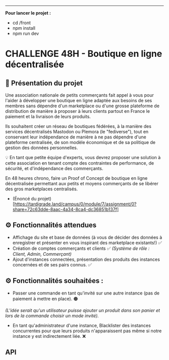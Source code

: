 ---
**Pour lancer le projet :**

- cd /front
- npm install
- npm run dev


# CHALLENGE 48H - Boutique en ligne décentralisée

## 📝 Présentation du projet

Une association nationale de petits commerçants fait appel à vous pour l'aider à développer une boutique en ligne adaptée aux besoins de ses membres sans dépendre d'un marketplace ou d'une grosse plateforme de distribution de manière à proposer à leurs clients partout en France le paiement et la livraison de leurs produits.

Ils souhaitent créer un réseau de boutiques fédérées, à la manière des services décentralisés Mastodon ou Plemora (le "fediverse"), tout en conservant leur indépendance de manière à ne pas dépendre d'une plateforme centralisée, de son modèle économique et de sa politique de gestion des données personnelles.

💡 En tant que petite équipe d'experts, vous devrez proposer une solution à cette association en tenant compte des contraintes de performance, de sécurité, et d'indépendance des commerçants.

En 48 heures chrono, faire un Proof of Concept de boutique en ligne décentralisée permettant aux petits et moyens commerçants de se libérer des gros marketplaces centralisés.

- (Énoncé du projet)[https://tardigrade.land/campus/0/module/7/assignment/0?share=72c63dde-8aac-4a34-8ca4-dc36851b137f]

## ⚙️ Fonctionnalités attendues

-   Affichage du site et base de données (à vous de décider des données à enregistrer et présenter en vous inspirant des marketplace existants!) ✅
-   Création de comptes commerçants et clients ✅ _(Système de rôle : Client, Admin, Commerçant)_
-   Ajout d'instances connectées, présentation des produits des instances concernées et de ses pairs connus. ✅

## ⚙️ Fonctionnalités souhaitées :

-   Passer une commande en tant qu'invité sur une autre instance (pas de paiement à mettre en place). 🟠

_(L'idée serait qu'un utilisateur puisse ajouter un produit dans son panier et lors de la commande choisir un mode invité)._

-   En tant qu'administrateur d'une instance, Blacklister des instances concurrentes pour que leurs produits n'apparaissent pas même si notre instance y est indirectement liée. ❌


## API
